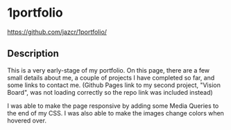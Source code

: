 # 1portfolio

https://github.com/jazcr/1portfolio/


## Description

This is a very early-stage of my portfolio. On this page, there are a few small details about me, a couple of projects I have completed so far, and some links to contact me.
(Github Pages link to my second project, "Vision Board", was not loading correctly so the repo link was included instead)

I was able to make the page responsive by adding some Media Queries to the end of my CSS. I was also able to make the images change colors when hovered over.

